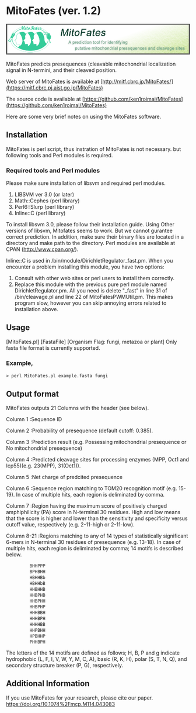 # MitoFates (ver. 1.2) 
![](image/MitoFatesTitle.png)


MitoFates predicts presequences (cleavable mitochondrial localization signal 
in N-termini, and their cleaved position.

Web server of MitoFates is available at
[http://mitf.cbrc.jp/MitoFates/](https://mitf.cbrc.pj.aist.go.jp/MitoFates)

The source code is available at 
[https://github.com/ken1roimai/MitoFates](https://github.com/ken1roimai/MitoFates)

Here are some very brief notes on using the MitoFates software.

## Installation
MitoFates is perl script, thus instration of MitoFates is not necessary.
but following tools and Perl modules is required.

### Required tools and Perl modules
Please make sure installation of libsvm and required perl modules.
1. LIBSVM ver 3.0 (or later)
2. Math::Cephes (perl library)
3. Perl6::Slurp (perl library)
4. Inline::C    (perl library)

To install libsvm 3.0, please follow their installation guide.
Using Other versions of libsvm, Mitofates seems to work. But we cannot gurantee correct prediction.
In addition, make sure their binary files are located in a directory and make path to the directory.
Perl modules are available at CPAN (http://www.cpan.org/).

Inline::C is used in /bin/module/DirichletRegulator_fast.pm.
When you encounter a problem installing this module, you have two options:

1. Consult with other web sites or perl users to install them correctly.
2. Replace this module with the previous pure perl module named DirichletRegulator.pm.
    All you need is delete "_fast" in line 31 of /bin/cleavage.pl and line 22 of MitoFatesPWMUtil.pm.
    This makes program slow, however you can skip annoying errors related to installation above.

## Usage

[MitoFates.pl] [FastaFile] [Organism Flag: fungi, metazoa or plant]
Only fasta file format is currently supported.

### Example,
    > perl MitoFates.pl example.fasta fungi

## Output format
MitoFates outputs 21 Columns with the header (see below).

Column 1    :Sequence ID

Column 2    :Probability of presequence (default cutoff: 0.385).

Column 3    :Prediction result (e.g. Possessing mitochondrial presequence or No mitochondrial presequence)

Column 4    :Predicted cleavage sites for processing enzymes (MPP, Oct1 and Icp55)(e.g. 23(MPP), 31(Oct1)).

Column 5    :Net charge of predcited presequence

Column 6    :Sequence region matching to TOM20 recognition motif (e.g. 15-19).
             In case of multiple hits, each region is deliminated by comma.
             
Column 7    :Region having the maximum score of positively charged amphiphilicity (PA) score in 
             N-terminal 30 residues. High and low means that the score is higher and lower than 
             the sensitivity and specificity versus cutoff value, respectively (e.g. 2-11-high or 2-11-low).
             
Column 8-21 :Regions matching to any of 14 types of statistically significant 6-mers in N-terminal 
             30 residues of presequence (e.g. 13-18). In case of multiple hits, each region is 
             deliminated by comma; 14 motifs is described below. 
             
             BHHPPP
             BPHBHH
             HBHHBb
             HBHHbB
             HHBHHB
             HHBPHB
             HHBPHH
             HHBPHP
             HHHBBH
             HHHBPH
             HHHHBB
             HHPBHH
             HPBHHP
             PHHBPH
The letters of the 14 motifs are defined as follows; H, B, P and g indicate
hydrophobic (L, F, I, V, W, Y, M, C, A), basic (R, K, H), polar (S, T, N, Q),
and secondary structure breaker (P, G), respectively. 

## Additional Information
If you use MitoFates for your research, please cite our paper.
https://doi.org/10.1074%2Fmcp.M114.043083

